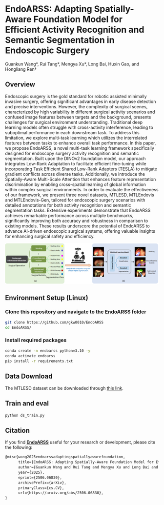 # EndoARSS:  Adapting Spatially-Aware Foundation Model for Efficient Activity Recognition and Semantic Segmentation in Endoscopic Surgery
Guankun Wang*, Rui Tang*, Mengya Xu*, Long Bai, Huxin Gao, and Hongliang Ren† <br/>

## Overview
Endoscopic surgery is the gold standard for robotic assisted minimally invasive surgery, offering significant advantages in early disease detection and precise interventions. However, the complexity of surgical scenes, characterized by high variability in different surgical activity scenarios and confused image features between targets and the background, presents challenges for surgical environment understanding. Traditional deep learning models often struggle with cross-activity interference, leading to suboptimal performance in each downstream task. To address this limitation, we explore multi-task learning which utilizes the interrelated features between tasks to enhance overall task performance. In this paper, we propose EndoARSS, a novel multi-task learning framework specifically designed for endoscopy surgery activity recognition and semantic segmentation. Built upon the DINOv2 foundation model, our approach integrates Low-Rank Adaptation to facilitate efficient fine-tuning while incorporating Task Efficient Shared Low-Rank Adapters (TESLA) to mitigate gradient conflicts across diverse tasks. Additionally, we introduce the Spatially-Aware Multi-Scale Attention that enhances feature representation discrimination by enabling cross-spatial learning of global information within complex surgical environments. In order to evaluate the effectiveness of our framework, we present three novel datasets, MTLESD, MTLEndovis and MTLEndovis-Gen, tailored for endoscopic surgery scenarios with detailed annotations for both activity recognition and semantic segmentation tasks. Extensive experiments demonstrate that EndoARSS achieves remarkable performance across multiple benchmarks, significantly improving both accuracy and robustness in comparison to existing models. These results underscore the potential of EndoARSS to advance AI-driven endoscopic surgical systems, offering valuable insights for enhancing surgical safety and efficiency.

<p align="center">
  <img
    width="1000"
    src="./examples/intro.png"
  >
</p>

## Environment Setup (Linux)

### Clone this repository and navigate to the EndoARSS folder

```bash
git clone https://github.com/gkw0010/EndoARSS
cd EndoARSS/
```

### Install required packages

   ```bash
   conda create -n endoarss python=3.10 -y
   conda activate endoarss
   pip install -r requirements.txt
   ```

## Data Download
The MTLESD dataset can be downloaded through [this link](https://mycuhk-my.sharepoint.com/:f:/g/personal/1155180074_link_cuhk_edu_hk/Eo_sCGxP1ZRKu72NT10fQhkBrJCg9brRs_D_peG7EaxPIg?e=nVvOyQ).

## Train and eval

```bash
python ds_train.py
```

## Citation

If you find  [**EndoARSS**](https://arxiv.org/pdf/2506.06830) useful for your research or development, please cite the following:



```latex
@misc{wang2025endoarssadaptingspatiallyawarefoundation,
      title={EndoARSS: Adapting Spatially-Aware Foundation Model for Efficient Activity Recognition and Semantic Segmentation in Endoscopic Surgery}, 
      author={Guankun Wang and Rui Tang and Mengya Xu and Long Bai and Huxin Gao and Hongliang Ren},
      year={2025},
      eprint={2506.06830},
      archivePrefix={arXiv},
      primaryClass={cs.CV},
      url={https://arxiv.org/abs/2506.06830}, 
}

